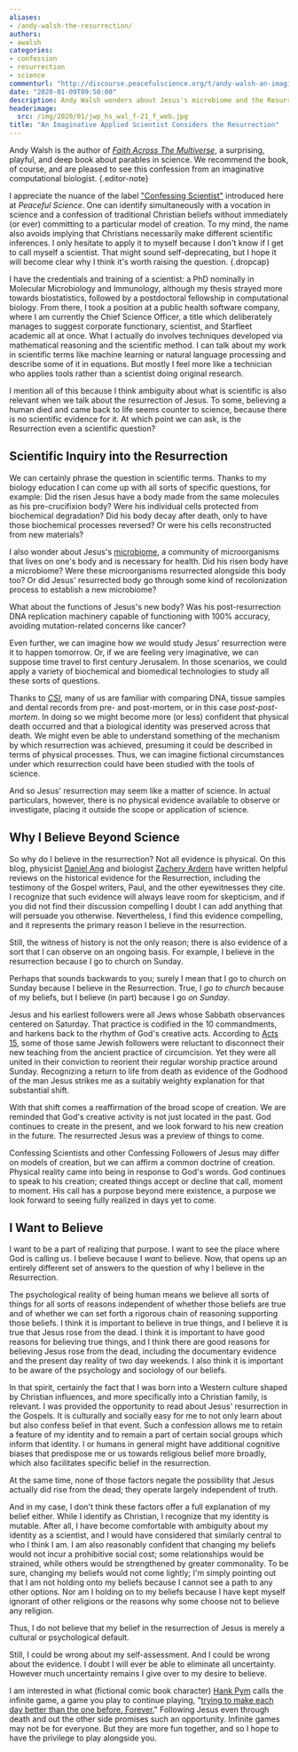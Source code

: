 ```yaml
---
aliases:
- /andy-walsh-the-resurrection/
authors:
- awalsh
categories:
- confession
- resurrection
- science
commenturl: "http://discourse.peacefulscience.org/t/andy-walsh-an-imaginative-applied-scientist-considers-the-resurrection/9219"
date: "2020-01-09T09:50:00"
description: Andy Walsh wonders about Jesus's microbiome and the Resurrection. What was biologically different about Jesus' pre- and post-resurrection body?
headerimage:
  src: /img/2020/01/jwp_hs_wal_f-21_f_web.jpg
title: "An Imaginative Applied Scientist Considers the Resurrection"
---
```


Andy Walsh is the author of *[Faith Across The Multiverse](https://www.amazon.com/Faith-Across-Multiverse-Parables-Science/dp/1683070763?tag=swamidass-20)*, a surprising, playful, and deep book about parables in science. We recommend the book, of course, and are pleased to see this confession from an imaginative computational biologist.
{.editor-note}

I appreciate the nuance of the label ["Confessing Scientist"](https://peacefulscience.org/confessing-scientist/) introduced here at *Peaceful Science*. One can identify simultaneously with a vocation in science and a confession of traditional Christian beliefs without immediately (or ever) committing to a particular model of creation. To my mind, the name also avoids implying that Christians necessarily make different scientific inferences. I only hesitate to apply it to myself because I don't know if I get to call myself a scientist. That might sound self-deprecating, but I hope it will become clear why I think it's worth raising the question.
{.dropcap}

I have the credentials and training of a scientist: a PhD nominally in Molecular Microbiology and Immunology, although my thesis strayed more towards biostatistics, followed by a postdoctoral fellowship in computational biology. From there, I took a position at a public health software company, where I am currently the Chief Science Officer, a title which deliberately manages to suggest corporate functionary, scientist, and Starfleet academic all at once. What I actually do involves techniques developed via mathematical reasoning and the scientific method. I can talk about my work in scientific terms like machine learning or natural language processing and describe some of it in equations. But mostly I feel more like a technician who applies tools rather than a scientist doing original research.

I mention all of this because I think ambiguity about what is scientific is also relevant when we talk about the resurrection of Jesus. To some, believing a human died and came back to life seems counter to science, because there is no scientific evidence for it. At which point we can ask, is the Resurrection even a scientific question?

## Scientific Inquiry into the Resurrection

We can certainly phrase the question in scientific terms. Thanks to my biology education I can come up with all sorts of specific questions, for example: Did the risen Jesus have a body made from the same molecules as his pre-crucifixion body? Were his individual cells protected from biochemical degradation? Did his body decay after death, only to have those biochemical processes reversed? Or were his cells reconstructed from new materials? 

I also wonder about Jesus's [microbiome](https://en.wikipedia.org/wiki/Human_microbiome), a community of microorganisms that lives on one's body and is necessary for health. Did his risen body have a microbiome? Were these microorganisms resurrected alongside this body too? Or did Jesus' resurrected body go through some kind of recolonization process to establish a new microbiome? 

What about the functions of Jesus's new body? Was his post-resurrection DNA replication machinery capable of functioning with 100% accuracy, avoiding mutation-related concerns like cancer?

Even further, we can imagine how *we* would study Jesus' resurrection were it to happen tomorrow. Or, if we are feeling very imaginative, we can suppose time travel to first century Jerusalem. In those scenarios, we could apply a variety of biochemical and biomedical technologies to study all these sorts of questions. 

Thanks to [*CSI*](https://www.imdb.com/title/tt0247082/), many of us are familiar with comparing DNA, tissue samples and dental records from pre- and post-mortem, or in this case *post-post-mortem*. In doing so we might become more (or less) confident that physical death occurred and that a biological identity was preserved across that death. We might even be able to understand something of the mechanism by which resurrection was achieved, presuming it could be described in terms of physical processes. Thus, we can imagine fictional circumstances under which resurrection could have been studied with the tools of science. 

And so Jesus' resurrection may seem like a matter of science. In actual particulars, however, there is no physical evidence available to observe or investigate, placing it outside the scope or application of science.

## Why I Believe Beyond Science

So why do I believe in the resurrection? Not all evidence is physical. On this blog, physicist [Daniel Ang](http://peacefulscience.org/daniel-ang-a-scientist-looks-at-the-resurrection/) and biologist [Zachery Ardern](http://peacefulscience.org/zachary-ardern-resurrection-and-reality/) have written helpful reviews on the historical evidence for the Resurrection, including the testimony of the Gospel writers, Paul, and the other eyewitnesses they cite. I recognize that such evidence will always leave room for skepticism, and if you did not find their discussion compelling I doubt I can add anything that will persuade you otherwise. Nevertheless, I find this evidence compelling, and it represents the primary reason I believe in the resurrection. 

Still, the witness of history is not the only reason; there is also evidence of a sort that I can observe on an ongoing basis. For example, I believe in the resurrection because I go to church on Sunday.

Perhaps that sounds backwards to you; surely I mean that I go to church on Sunday because I believe in the Resurrection. True, I *go to church* because of my beliefs, but I believe (in part) because I go *on Sunday*.

Jesus and his earliest followers were all Jews whose Sabbath observances centered on Saturday. That practice is codified in the 10 commandments, and harkens back to the rhythm of God's creative acts. According to [Acts 15](https://www.biblegateway.com/passage/?search=Acts+15&version=NIV), some of those same Jewish followers were reluctant to disconnect their new teaching from the ancient practice of circumcision. Yet they were all united in their conviction to reorient their regular worship practice around Sunday. Recognizing a return to life from death as evidence of the Godhood of the man Jesus strikes me as a suitably weighty explanation for that substantial shift.

With that shift comes a reaffirmation of the broad scope of creation. We are reminded that God's creative activity is not just located in the past. God continues to create in the present, and we look forward to his new creation in the future. The resurrected Jesus was a preview of things to come.

Confessing Scientists and other Confessing Followers of Jesus may differ on models of creation, but we can affirm a common doctrine of creation. Physical reality came into being in response to God's words. God continues to speak to his creation; created things accept or decline that call, moment to moment. His call has a purpose beyond mere existence, a purpose we look forward to seeing fully realized in days yet to come.

## I Want to Believe

I want to be a part of realizing that purpose. I want to see the place where God is calling us. I believe because I *want* to believe. Now, that opens up an entirely different set of answers to the question of why I believe in the Resurrection.

The psychological reality of being human means we believe all sorts of things for all sorts of reasons independent of whether those beliefs are true and of whether we can set forth a rigorous chain of reasoning supporting those beliefs. I think it is important to believe in true things, and I believe it is true that Jesus rose from the dead. I think it is important to have good reasons for believing true things, and I think there are good reasons for believing Jesus rose from the dead, including the documentary evidence and the present day reality of two day weekends. I also think it is important to be aware of the psychology and sociology of our beliefs.

In that spirit, certainly the fact that I was born into a Western culture shaped by Christian influences, and more specifically into a Christian family, is relevant. I was provided the opportunity to read about Jesus' resurrection in the Gospels. It is culturally and socially easy for me to not only learn about but also confess belief in that event. Such a confession allows me to retain a feature of my identity and to remain a part of certain social groups which inform that identity. I or humans in general might have additional cognitive biases that predispose me or us towards religious belief more broadly, which also facilitates specific belief in the resurrection.

At the same time, none of those factors negate the possibility that Jesus actually did rise from the dead; they operate largely independent of truth. 

And in my case, I don't think these factors offer a full explanation of my belief either. While I identify as Christian, I recognize that my identity is mutable. After all, I have become comfortable with ambiguity about my identity as a scientist, and I would have considered that similarly central to who I think I am. I am also reasonably confident that changing my beliefs would not incur a prohibitive social cost; some relationships would be strained, while others would be strengthened by greater commonality. To be sure, changing my beliefs would not come lightly; I'm simply pointing out that I am not holding onto my beliefs because I cannot see a path to any other options. Nor am I holding on to my beliefs because I have kept myself ignorant of other religions or the reasons why some choose not to believe any religion. 

Thus, I do not believe that my belief in the resurrection of Jesus is merely a cultural or psychological default.

Still, I could be wrong about my self-assessment. And I could be wrong about the evidence. I doubt I will ever be able to eliminate all uncertainty. However much uncertainty remains I give over to my desire to believe.

I am interested in what (fictional comic book character) [Hank Pym](https://en.wikipedia.org/wiki/Hank_Pym) calls the infinite game, a game you play to continue playing, "[trying to make each day better than the one before. Forever.](https://www.marvel.com/comics/issue/47582/avengers_ai_2013_5)" Following Jesus even through death and out the other side promises such an opportunity. Infinite games may not be for everyone. But they are more fun together, and so I hope to have the privilege to play alongside you.
